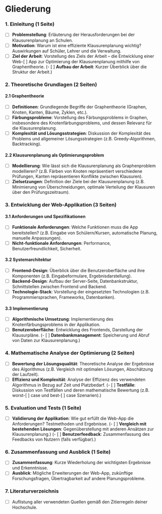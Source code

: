# Gliederung

### 1. **Einleitung** (1 Seite)
   - [ ] **Problemstellung**: Erläuterung der Herausforderungen bei der Klausurenplanung an Schulen.
   - [ ] **Motivation**: Warum ist eine effiziente Klausurenplanung wichtig? Auswirkungen auf Schüler, Lehrer und die Verwaltung.
   - [ ] **Ziel der Arbeit**: Vorstellung des Ziels der Arbeit – die Entwicklung einer Web-[ ] App zur Optimierung der Klausurenplanung mithilfe von Graphentheorie.
   (- [ ] **Aufbau der Arbeit**: Kurzer Überblick über die Struktur der Arbeit.)

### 2. **Theoretische Grundlagen** (2 Seiten)

#### 2.1 **Graphentheorie** 
   - [ ] **Definitionen**: Grundlegende Begriffe der Graphentheorie (Graphen, Knoten, Kanten, Bäume, Zyklen, etc.).
   - [ ] **Färbungsprobleme**: Vorstellung des Färbungsproblems in Graphen, insbesondere des Knotenfärbungsproblems, und dessen Relevanz für die Klausurenplanung.
   - [ ] **Komplexität und Lösungsstrategien**: Diskussion der Komplexität des Problems und allgemeiner Lösungsstrategien (z.B. Greedy-Algorithmen, Backtracking).

#### 2.2 **Klausurenplanung als Optimierungsproblem**
   - [ ] **Modellierung**: Wie lässt sich die Klausurenplanung als Graphenproblem modellieren? (z.B. Färben von Knoten repräsentiert verschiedene Prüfungen, Kanten repräsentieren Konflikte zwischen Klausuren).
   - [ ] **Zielsetzungen**: Definition der Ziele bei der Klausurenplanung (z.B. Minimierung von Überschneidungen, optimale Verteilung der Klausuren über den Prüfungszeitraum).

### 3. **Entwicklung der Web-Applikation** (3 Seiten)

#### 3.1 **Anforderungen und Spezifikationen**
   - [ ] **Funktionale Anforderungen**: Welche Funktionen muss die App bereitstellen? (z.B. Eingabe von Schülern/Kursen, automatische Planung, manuelle Anpassungen).
   - [ ] **Nicht-funktionale Anforderungen**: Performance, Benutzerfreundlichkeit, Sicherheit.

#### 3.2 **Systemarchitektur**
   - [ ] **Frontend-Design**: Überblick über die Benutzeroberfläche und ihre Komponenten (z.B. Eingabeformulare, Ergebnisdarstellung).
   - [ ] **Backend-Design**: Aufbau der Server-Seite, Datenbankstruktur, Schnittstellen zwischen Frontend und Backend.
   - [ ] **Technologie-Stack**: Vorstellung der eingesetzten Technologien (z.B. Programmiersprachen, Frameworks, Datenbanken).

#### 3.3 **Implementierung**
   - [ ] **Algorithmische Umsetzung**: Implementierung des Knotenfärbungsproblems in der Applikation.
   - [ ] **Benutzeroberfläche**: Entwicklung des Frontends, Darstellung der Klausurpläne.
   (- [ ] **Datenbankmanagement**: Speicherung und Abruf von Daten zur Klausurenplanung.)

### 4. **Mathematische Analyse der Optimierung** (2 Seiten)
   - [ ] **Bewertung der Lösungsqualität**: Theoretische Analyse der Ergebnisse des Algorithmus (z.B. Vergleich mit optimalen Lösungen, Abschätzung der Laufzeit).
   - [ ] **Effizienz und Komplexität**: Analyse der Effizienz des verwendeten Algorithmus in Bezug auf Zeit und Platzbedarf.
   (- [ ] **Testfälle**: Diskussion von Testfällen und deren mathematische Bewertung (z.B. worst-[ ] case und best-[ ] case Szenarien).)

### 5. **Evaluation und Tests** (1 Seite)
   - [ ] **Validierung der Applikation**: Wie gut erfüllt die Web-App die Anforderungen? Testmethoden und Ergebnisse.
   (- [ ] **Vergleich mit bestehenden Lösungen**: Gegenüberstellung mit anderen Ansätzen zur Klausurenplanung.)
   (- [ ] **Benutzerfeedback**: Zusammenfassung des Feedbacks von Nutzern (falls verfügbar).)

### 6. **Zusammenfassung und Ausblick** (1 Seite)
   - [ ] **Zusammenfassung**: Kurze Wiederholung der wichtigsten Ergebnisse und Erkenntnisse.
   - [ ] **Ausblick**: Mögliche Erweiterungen der Web-App, zukünftige Forschungsfragen, Übertragbarkeit auf andere Planungsprobleme.

### 7. **Literaturverzeichnis**
   - [ ] Auflistung aller verwendeten Quellen gemäß den Zitierregeln deiner Hochschule.